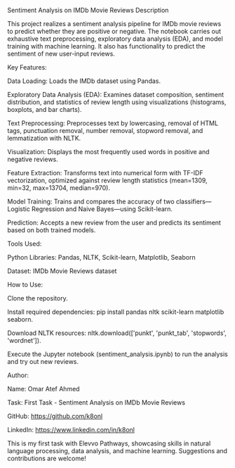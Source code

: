 Sentiment Analysis on IMDb Movie Reviews
Description

This project realizes a sentiment analysis pipeline for IMDb movie reviews to predict whether they are positive or negative. The notebook carries out exhaustive text preprocessing, exploratory data analysis (EDA), and model training with machine learning. It also has functionality to predict the sentiment of new user-input reviews.

Key Features:





Data Loading: Loads the IMDb dataset using Pandas.



Exploratory Data Analysis (EDA): Examines dataset composition, sentiment distribution, and statistics of review length using visualizations (histograms, boxplots, and bar charts).



Text Preprocessing: Preprocesses text by lowercasing, removal of HTML tags, punctuation removal, number removal, stopword removal, and lemmatization with NLTK.



Visualization: Displays the most frequently used words in positive and negative reviews.



Feature Extraction: Transforms text into numerical form with TF-IDF vectorization, optimized against review length statistics (mean=1309, min=32, max=13704, median=970).



Model Training: Trains and compares the accuracy of two classifiers—Logistic Regression and Naive Bayes—using Scikit-learn.



Prediction: Accepts a new review from the user and predicts its sentiment based on both trained models.

Tools Used:





Python Libraries: Pandas, NLTK, Scikit-learn, Matplotlib, Seaborn



Dataset: IMDb Movie Reviews dataset

How to Use:





Clone the repository.



Install required dependencies: pip install pandas nltk scikit-learn matplotlib seaborn.



Download NLTK resources: nltk.download(['punkt', 'punkt_tab', 'stopwords', 'wordnet']).



Execute the Jupyter notebook (sentiment_analysis.ipynb) to run the analysis and try out new reviews.

Author:





Name: Omar Atef Ahmed



Task: First Task - Sentiment Analysis on IMDb Movie Reviews



GitHub: https://github.com/k8onl



LinkedIn: https://www.linkedin.com/in/k8onl

This is my first task with Elevvo Pathways, showcasing skills in natural language processing, data analysis, and machine learning. Suggestions and contributions are welcome!

